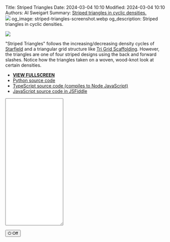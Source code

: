 Title: Striped Triangles
Date: 2024-03-04 10:10
Modified: 2024-03-04 10:10
Authors: Al Sweigart
Summary: <a href="{filename}striped-triangles.md">Striped triangles in cyclic densities.<br><img src="{static}/images/striped-triangles-screenshot.webp" style="max-width: 640px;"></a>
og_image: striped-triangles-screenshot.webp
og_description: Striped triangles in cyclic densities.

<img src="{static}/images/striped-triangles-screenshot.webp" style="max-width: 640px;">

"Striped Triangles" follows the increasing/decreasing density cycles of [Starfield]({filename}starfield.md) and a triangular grid structure like [Tri Grid Scaffolding]({filename}tri-grid-scaffolding.md). However, the triangles are one of four striped designs using the back and forward slashes. Notice how the triangles taken on a woven, wood-knot look at certain densities.

* **[VIEW FULLSCREEN](/static/stripedtriangles-fullscreen.html)**
* [Python source code](https://github.com/asweigart/scrollart/blob/main/python/stripedtriangles.py)
* [TypeScript source code (compiles to Node JavaScript)](https://github.com/asweigart/scrollart/blob/main/typescript/stripedtriangles.ts)
* [JavaScript source code in JSFiddle](https://jsfiddle.net/asweigart/f1pwqtez/)

<textarea id="bextOutput" readonly style="height: 400px;"></textarea><br />
<button type="button" onclick="running = !running;">&#x23FB; Off</button>
<script src="/static/bext.js"></script><link rel="stylesheet" href="/static/bext.css">
<script>// SCROLL CODE

bextRowBuffer = 256;  // Change this to whatever size you want, or -1 for infinite buffer.
let width = 220;
let running = true;

const DELAY = 60;
let CHANGE_AMOUNT = 0.06;


async function main() {
    let density = 0.0;

    while (running) {

        // The width of a pair of triangles is 8 characters:
        //   /\ \ \
        //  / /\ \
        // / / /\
        // 12345678
        let numTrianglePairs = Math.floor((width - 2) / 6);

        density += CHANGE_AMOUNT;
        if (density < 0 || density >= 1.0) {
            CHANGE_AMOUNT *= -1;
        }

        // Draw a row that starts with an upright triangle on the left side.
        let row1 = '  ';
        let row2 = ' ';
        let row3 = '';
        for (let i = 0; i < numTrianglePairs; i++) {
            if (Math.random() < density) {
                if (Math.random() < 0.5) {
                    row1 += '\\';
                    row2 += '\\ \\';
                    row3 += '\\ \\ \\';
                } else {
                    row1 += '/';
                    row2 += '/ /';
                    row3 += '/ / /';
                }
            } else {
                row1 += ' ';
                row2 += '   ';
                row3 += '     ';
            }

            if (Math.random() < density) {
                if (Math.random() < 0.5) {
                    row1 += '\\ \\ \\';
                    row2 += '\\ \\';
                    row3 += '\\';
                } else {
                    row1 += '/ / /';
                    row2 += '/ /';
                    row3 += '/';
                }
            } else {
                row1 += '     ';
                row2 += '   ';
                row3 += ' ';
            }
        }
        print(row1);
        await sleep(DELAY);
        print(row2);
        await sleep(DELAY);
        print(row3);
        await sleep(DELAY);
        
        // Draw a row that starts with an upside down triangle on the left side.
        row1 = '';
        row2 = ' ';
        row3 = '  ';
        for (let i = 0; i < numTrianglePairs; i++) {
            if (Math.random() < density) {
                if (Math.random() < 0.5) {
                    row1 += '\\ \\ \\';
                    row2 += '\\ \\';
                    row3 += '\\';
                } else {
                    row1 += '/ / /';
                    row2 += '/ /';
                    row3 += '/';
                }
            } else {
                row1 += '     ';
                row2 += '   ';
                row3 += ' ';
            }

            if (Math.random() < density) {
                if (Math.random() < 0.5) {
                    row1 += '\\';
                    row2 += '\\ \\';
                    row3 += '\\ \\ \\';
                } else {
                    row1 += '/';
                    row2 += '/ /';
                    row3 += '/ / /';
                }
            } else {
                row1 += ' ';
                row2 += '   ';
                row3 += '     ';
            }
        }
        print(row1);
        await sleep(DELAY);
        print(row2);
        await sleep(DELAY); 
        print(row3);
        await sleep(DELAY);
    }
}

main();

</script>